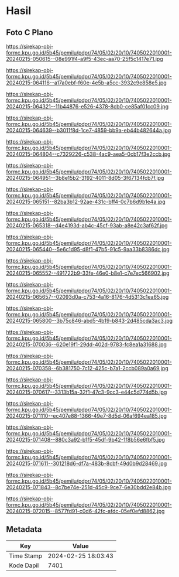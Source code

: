 # Hasil

## Foto C Plano

https://sirekap-obj-formc.kpu.go.id/5b45/pemilu/pdpr/74/05/02/20/10/7405022010001-20240215-050615--08e991f4-a9f5-43ec-aa70-25f5c1417e71.jpg

https://sirekap-obj-formc.kpu.go.id/5b45/pemilu/pdpr/74/05/02/20/10/7405022010001-20240215-064116--a17a0ebf-f60e-4e5b-a5cc-3932c9e858e5.jpg

https://sirekap-obj-formc.kpu.go.id/5b45/pemilu/pdpr/74/05/02/20/10/7405022010001-20240215-064321--11b44876-e526-4378-8cb0-ce85af01cc09.jpg

https://sirekap-obj-formc.kpu.go.id/5b45/pemilu/pdpr/74/05/02/20/10/7405022010001-20240215-064639--b3011f8d-1ce7-4859-bb9a-eb44b482644a.jpg

https://sirekap-obj-formc.kpu.go.id/5b45/pemilu/pdpr/74/05/02/20/10/7405022010001-20240215-064804--c7329226-c538-4ac9-aea5-0cb17f3e2ccb.jpg

https://sirekap-obj-formc.kpu.go.id/5b45/pemilu/pdpr/74/05/02/20/10/7405022010001-20240215-064951--3b8e15b2-3192-4011-8d05-3f67134fcb7f.jpg

https://sirekap-obj-formc.kpu.go.id/5b45/pemilu/pdpr/74/05/02/20/10/7405022010001-20240215-065151--82ba3b12-92ae-431c-bff4-0c7b6d9b1e4a.jpg

https://sirekap-obj-formc.kpu.go.id/5b45/pemilu/pdpr/74/05/02/20/10/7405022010001-20240215-065318--d4e4193d-ab4c-45cf-93ab-a8e42c3af62f.jpg

https://sirekap-obj-formc.kpu.go.id/5b45/pemilu/pdpr/74/05/02/20/10/7405022010001-20240215-065440--5e6c1d95-d8f1-47b5-91c5-9aa33b8386dc.jpg

https://sirekap-obj-formc.kpu.go.id/5b45/pemilu/pdpr/74/05/02/20/10/7405022010001-20240215-065552--491722b9-33fe-46e0-b8e1-c7e7ec566902.jpg

https://sirekap-obj-formc.kpu.go.id/5b45/pemilu/pdpr/74/05/02/20/10/7405022010001-20240215-065657--02093d0a-c753-4a16-8176-4d5313c1ea65.jpg

https://sirekap-obj-formc.kpu.go.id/5b45/pemilu/pdpr/74/05/02/20/10/7405022010001-20240215-065800--3b75c846-abd5-4b19-b843-2d485cda3ac3.jpg

https://sirekap-obj-formc.kpu.go.id/5b45/pemilu/pdpr/74/05/02/20/10/7405022010001-20240215-070036--620e19f1-29dd-402d-9783-fc8ea1a31688.jpg

https://sirekap-obj-formc.kpu.go.id/5b45/pemilu/pdpr/74/05/02/20/10/7405022010001-20240215-070358--6b381750-7c12-425c-b7a1-2ccb089a0a69.jpg

https://sirekap-obj-formc.kpu.go.id/5b45/pemilu/pdpr/74/05/02/20/10/7405022010001-20240215-070617--3313b15a-32f1-47c3-9cc3-e44c5d774d5b.jpg

https://sirekap-obj-formc.kpu.go.id/5b45/pemilu/pdpr/74/05/02/20/10/7405022010001-20240215-071110--ec407e88-1366-49e7-8d5d-06af694ea185.jpg

https://sirekap-obj-formc.kpu.go.id/5b45/pemilu/pdpr/74/05/02/20/10/7405022010001-20240215-071408--880c3a92-b1f5-45df-9b42-1f8b56e6fbf5.jpg

https://sirekap-obj-formc.kpu.go.id/5b45/pemilu/pdpr/74/05/02/20/10/7405022010001-20240215-071611--301218d6-df7a-483b-8cbf-49d0b9d28469.jpg

https://sirekap-obj-formc.kpu.go.id/5b45/pemilu/pdpr/74/05/02/20/10/7405022010001-20240215-071843--8c7be74e-251d-45c9-9ce7-6e30bdd2e84b.jpg

https://sirekap-obj-formc.kpu.go.id/5b45/pemilu/pdpr/74/05/02/20/10/7405022010001-20240215-072015--8577fd91-c0d6-42fc-afdc-05ef0efd8862.jpg


## Metadata

| Key        | Value               |
| ---------- | ------------------- |
| Time Stamp | 2024-02-25 18:03:43 |
| Kode Dapil | 7401                |



